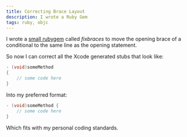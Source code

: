 ```yaml
---
title: Correcting Brace Layout
description: I wrote a Ruby Gem
tags: ruby, objc
---
```


I wrote a [small rubygem](http://abizern.org/fixbraces/) called _fixbraces_ to
move the opening brace of a conditional to the same line as the opening
statement.

So now I can correct all the Xcode generated stubs that look like:

``` objectivec
- (void)someMethod
{
    // some code here
}
```

Into my preferred format:

``` objectivec
- (void)someMethod {
    // some code here
}
```

Which fits with my personal coding standards.

